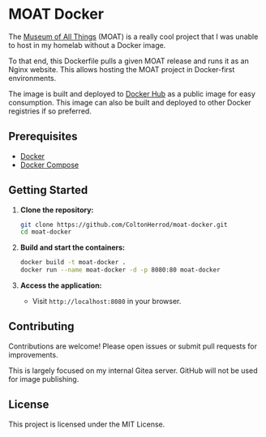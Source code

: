 # MOAT Docker

The [Museum of All Things](https://github.com/m4ym4y/museum-of-all-things) (MOAT) is a really cool project that I was unable to host in my homelab without a Docker image.

To that end, this Dockerfile pulls a given MOAT release and runs it as an Nginx website.  This allows hosting the MOAT project in Docker-first environments.

The image is built and deployed to [Docker Hub](https://hub.docker.com/r/coltonh476/moat-docker) as a public image for easy consumption.  This image can also be built and deployed to other Docker registries if so preferred.

## Prerequisites

- [Docker](https://www.docker.com/get-started)
- [Docker Compose](https://docs.docker.com/compose/)

## Getting Started

1. **Clone the repository:**
    ```bash
    git clone https://github.com/ColtonHerrod/moat-docker.git
    cd moat-docker
    ```

2. **Build and start the containers:**
    ```bash
    docker build -t moat-docker .
    docker run --name moat-docker -d -p 8080:80 moat-docker
    ```

3. **Access the application:**
    - Visit `http://localhost:8080` in your browser.

## Contributing

Contributions are welcome! Please open issues or submit pull requests for improvements.

This is largely focused on my internal Gitea server.  GitHub will not be used for image publishing.

## License

This project is licensed under the MIT License.
